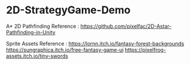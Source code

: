 # 2D-StrategyGame-Demo

A* 2D Pathfinding Reference : 
  https://github.com/pixelfac/2D-Astar-Pathfinding-in-Unity
  
Sprite Assets Reference     :
  https://lornn.itch.io/fantasy-forest-backgrounds
  https://sungraphica.itch.io/free-fantasy-game-ui
  https://pixelfrog-assets.itch.io/tiny-swords
